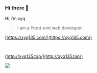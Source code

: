 ### Hi there 👋

<!-- **135xyq/135xyq** is a ✨ _special_ ✨ repository because its `README.md` (this file) appears on your GitHub profile. -->

<!-- Here are some ideas to get you started:

- 🔭 I’m currently working on ...
- 🌱 I’m currently learning ...
- 👯 I’m looking to collaborate on ...
- 🤔 I’m looking for help with ...
- 💬 Ask me about ...
- 📫 How to reach me: ...
- 😄 Pronouns: ...
- ⚡ Fun fact: ...
 -->

Hi,I’m xyq                            
> I am a Front-end web developer.

[https://xyq135.com/](https://xyq135.com/)

<br>

[http://xyq135.top/](http://xyq135.top/)

![](https://github-readme-stats.vercel.app/api?username=135xyq&theme=radical&count_private=true)
